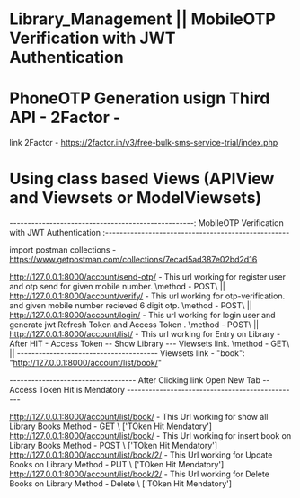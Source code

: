# Library_Management || MobileOTP Verification with JWT Authentication


# PhoneOTP Generation usign Third API - 2Factor -
link 2Factor - https://2factor.in/v3/free-bulk-sms-service-trial/index.php
# Using class based Views (APIView and Viewsets or ModelViewsets)

---------------------------------------------------: MobileOTP Verification with JWT Authentication :---------------------------------------------------

import postman collections - https://www.getpostman.com/collections/7ecad5ad387e02bd2d16

http://127.0.0.1:8000/account/send-otp/ - This url working for register user and otp send for given mobile number. \method - POST\ ||
http://127.0.0.1:8000/account/verify/   - This url working for otp-verification. and given mobile number recieved 6 digit otp. \method - POST\ ||
http://127.0.0.1:8000/account/login/  - This url working for login user and generate jwt  Refresh Token and Access Token . \method - POST\ ||
http://127.0.0.1:8000/account/list/ - This url working for Entry on Library - After HIT - Access Token -- Show Library --- Viewsets link. \method - GET\ ||
--------------------------------------- Viewsets link - "book": "http://127.0.0.1:8000/account/list/book/"  

----------------------------------- After Clicking link Open New Tab -- Access Token Hit is Mendatory ------------------------------------------------

http://127.0.0.1:8000/account/list/book/  - This Url working for show all Library Books Method - GET \\  ['TOken Hit Mendatory']
http://127.0.0.1:8000/account/list/book/  - This Url working for insert book on Library Books Method - POST \\ ['TOken Hit Mendatory']
http://127.0.0.1:8000/account/list/book/2/  - This Url working for Update Books on Library Method - PUT \\ ['TOken Hit Mendatory']
http://127.0.0.1:8000/account/list/book/2/  - This Url working for Delete Books on Library Method - Delete \\ ['TOken Hit Mendatory']



